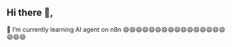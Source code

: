 ## Hi there 👋,
🌱 I’m currently learning AI agent on n8n
😄😄😄😄😄😄😄😄😄😄😄😄😄😄😄😄😄😄😄
<!--
**TranToan25092003/trantoan25092003** is a ✨ _special_ ✨ repository because its `README.md` (this file) appears on your GitHub profile.

Here are some ideas to get you started:

- 🔭 I’m currently working on ...
- 🌱 I’m currently learning ...
- 👯 I’m looking to collaborate on ...
- 🤔 I’m looking for help with ...
- 💬 Ask me about ...
- 📫 How to reach me: ...
- 😄 Pronouns: ...
- ⚡ Fun fact: ...
-->
